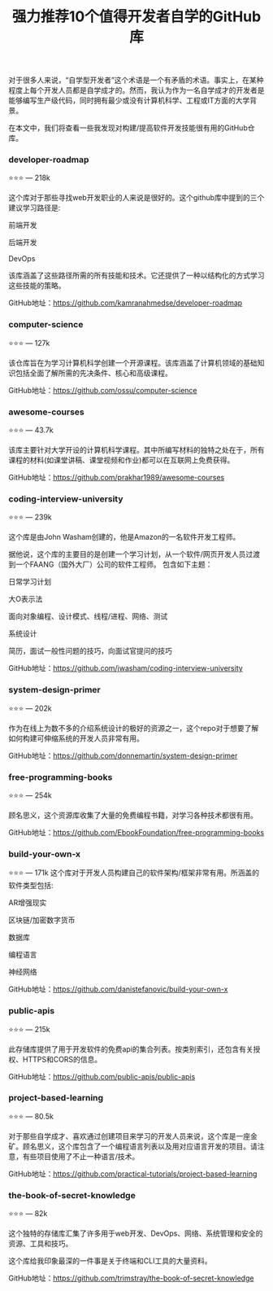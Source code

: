 ﻿---
title: '强力推荐10个值得开发者自学的GitHub库'
excerpt_separator: "<!--more-->"
categories: 
  - 其他
tags:
  - GitHub
---

对于很多人来说，“自学型开发者”这个术语是一个有矛盾的术语。事实上，在某种程度上每个开发人员都是自学成才的。然而，我认为作为一名自学成才的开发者是能够编写生产级代码，同时拥有最少或没有计算机科学、工程或IT方面的大学背景。

在本文中，我们将查看一些我发现对构建/提高软件开发技能很有用的GitHub仓库。
<!--more-->

### developer-roadmap

⭐️⭐️⭐️ — 218k

这个库对于那些寻找web开发职业的人来说是很好的。这个github库中提到的三个建议学习路径是:

前端开发

后端开发

DevOps

该库涵盖了这些路径所需的所有技能和技术。它还提供了一种以结构化的方式学习这些技能的策略。

GitHub地址：<https://github.com/kamranahmedse/developer-roadmap>

### computer-science

⭐️⭐️⭐️ — 127k

该仓库旨在为学习计算机科学创建一个开源课程。该库涵盖了计算机领域的基础知识包括全面了解所需的先决条件、核心和高级课程。

GitHub地址：<https://github.com/ossu/computer-science>

### awesome-courses

⭐️⭐️⭐️ — 43.7k

该库主要针对大学开设的计算机科学课程。其中所编写材料的独特之处在于，所有课程的材料(如课堂讲稿、课堂视频和作业)都可以在互联网上免费获得。

GitHub地址：<https://github.com/prakhar1989/awesome-courses>

### coding-interview-university

⭐️⭐️⭐️ — 239k

这个库是由John Washam创建的，他是Amazon的一名软件开发工程师。

据他说，这个库的主要目的是创建一个学习计划，从一个软件/网页开发人员过渡到一个FAANG（国外大厂）公司的软件工程师。
包含如下主题：

日常学习计划

大O表示法

面向对象编程、设计模式、线程/进程、网络、测试

系统设计

简历，面试一般性问题的技巧，向面试官提问的技巧

GitHub地址：<https://github.com/jwasham/coding-interview-university>

### system-design-primer

⭐️⭐️⭐️ — 202k

作为在线上为数不多的介绍系统设计的极好的资源之一，这个repo对于想要了解如何构建可伸缩系统的开发人员非常有用。

GitHub地址：<https://github.com/donnemartin/system-design-primer>

### free-programming-books

⭐️⭐️⭐️ — 254k

顾名思义，这个资源库收集了大量的免费编程书籍，对学习各种技术都很有用。

GitHub地址：<https://github.com/EbookFoundation/free-programming-books>

### build-your-own-x

⭐️⭐️⭐️ — 171k
这个库对于开发人员构建自己的软件架构/框架非常有用。所涵盖的软件类型包括:

AR增强现实

区块链/加密数字货币

数据库

编程语言

神经网络

GitHub地址：<https://github.com/danistefanovic/build-your-own-x>

### public-apis

⭐️⭐️⭐️ — 215k

此存储库提供了用于开发软件的免费api的集合列表。按类别索引，还包含有关授权、HTTPS和CORS的信息。

GitHub地址：<https://github.com/public-apis/public-apis>

### project-based-learning

⭐️⭐️⭐️ — 80.5k

对于那些自学成才、喜欢通过创建项目来学习的开发人员来说，这个库是一座金矿。顾名思义，这个库包含了一个编程语言列表以及用对应语言开发的项目。请注意，有些项目使用了不止一种语言/技术。

GitHub地址：<https://github.com/practical-tutorials/project-based-learning>

### the-book-of-secret-knowledge

⭐️⭐️⭐️ — 82k

这个独特的存储库汇集了许多用于web开发、DevOps、网络、系统管理和安全的资源、工具和技巧。

这个库给我印象最深的一件事是关于终端和CLI工具的大量资料。

GitHub地址：<https://github.com/trimstray/the-book-of-secret-knowledge>
